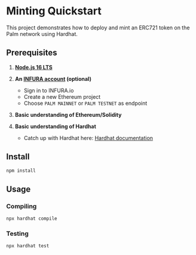 # Minting Quickstart

This project demonstrates how to deploy and mint an ERC721 token on the Palm network using Hardhat. 

## Prerequisites

1. **[Node.js 16 LTS](https://nodejs.org/en/download/)**

2. **An [INFURA account](https://infura.io/) (optional)**

   - Sign in to INFURA.io
   - Create a new Ethereum project
   - Choose `PALM MAINNET` or `PALM TESTNET` as endpoint

3. **Basic understanding of Ethereum/Solidity**

4. **Basic understanding of Hardhat**

   - Catch up with Hardhat here: [Hardhat documentation](https://hardhat.org/getting-started/)

## Install

```bash
npm install
```

## Usage

### Compiling

```shell
npx hardhat compile
```

### Testing

```shell
npx hardhat test
```
